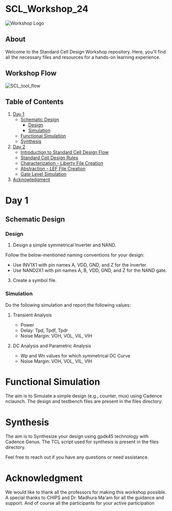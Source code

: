 # SCL_Workshop_24

![Workshop Logo](https://github.com/VardhanSuroshi/SCL_Workshop_24/assets/132068498/c0061cfb-501c-459f-8708-ad6923446105)

## About 
Welcome to the Standard Cell Design Workshop repository. Here, you'll find all the necessary files and resources for a hands-on learning experience.

## Workshop Flow

![SCL_tool_flow](https://github.com/VardhanSuroshi/SCL_Workshop_24/assets/132068498/6e3db959-403e-4afe-a491-928cb756a272)

## Table of Contents
1. [Day 1](#day-1)
   - [Schematic Design](#schematic-design)
     - [Design](#design)
     - [Simulation](#simulation)
   - [Functional Simulation](#functional-simulation)
   - [Synthesis](#synthesis)
2. [Day 2](#day-2)
   - [Introduction to Standard Cell Design Flow](#introduction-to-standard-cell-design-flow)
   - [Standard Cell Design Rules](#standard-cell-design-rules)
   - [Characterization - Liberty File Creation](#characterization-liberty-file-creation)
   - [Abstraction - LEF File Creation](#abstraction-lef-file-creation)
   - [Gate Level Simulation](#gate-level-simulation)
3. [Acknowledgment](#acknowledgment)


# Day 1 

## Schematic Design 
### Design 

1. Design a simple symmetrical Inverter and NAND.

Follow the below-mentioned naming conventions for your design: 
   - Use INV1X1 with pin names A, VDD, GND, and Z for the inverter.
   - Use NAND2X1 with pin names A, B, VDD, GND, and Z for the NAND gate.

3. Create a symbol file. 

### Simulation

Do the following simulation and report the following values:

1. Transient Analysis
    - Power
    - Delay: Tpd, Tpdf, Tpdr
    - Noise Margin: VOH, VOL, VIL, VIH
      
2. DC Analysis and Parametric Analysis
    - Wp and Wn values for which symmetrical DC Curve
    - Noise Margin: VOH, VOL, VIL, VIH

# Functional Simulation 

The aim is to Simulate a simple design (e.g., counter, mux) using Cadence nclaunch. The design and testbench files are present in the files directory.

# Synthesis

The aim is to Synthesize your design using gpdk45 technology with Cadence Genus. The TCL script used for synthesis is present in the files directory.

Feel free to reach out if you have any questions or need assistance.

# Acknowledgment
We would like to thank all the professors for making this workshop possible. A special thanks to CHIPS and Dr. Madhura Ma'am for all the guidance and support. And of course all the participants for your active participation



